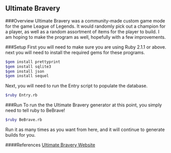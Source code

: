 ## Ultimate Bravery

###Overview
Ultimate Bravery was a community-made custom game mode for the game League of Legends. It would randomly pick out a champion for a player, as well as a random assortment of items for the player to build. I am hoping to make the program as well, hopefully with a few improvements. 

###Setup
First you will need to make sure you are using Ruby 2.1.1 or above. next you will need to install the required gems for these programs.
```sh
$gem install prettyprint
$gem install sqlite3
$gem install json
$gem install sequel
```
Next, you will need to run the Entry script to populate the database.
```sh
$ruby Entry.rb
```
###Run
To run the the Ultimate Bravery generator at this point, you simply need to tell ruby to BeBrave!
```sh
$ruby BeBrave.rb
```
Run it as many times as you want from here, and it will continue to generate builds for you.

####References
[Ultimate Bravery Website](http://www.ultimate-bravery.com/)